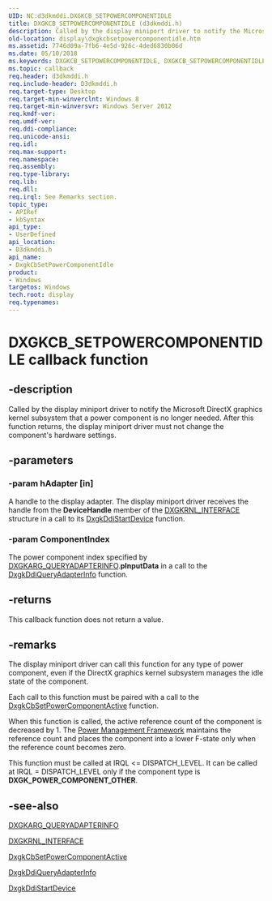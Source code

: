 ```yaml
---
UID: NC:d3dkmddi.DXGKCB_SETPOWERCOMPONENTIDLE
title: DXGKCB_SETPOWERCOMPONENTIDLE (d3dkmddi.h)
description: Called by the display miniport driver to notify the Microsoft DirectX graphics kernel subsystem that a power component is no longer needed.
old-location: display\dxgkcbsetpowercomponentidle.htm
ms.assetid: 7746d09a-7fb6-4e5d-926c-4ded6830b06d
ms.date: 05/10/2018
ms.keywords: DXGKCB_SETPOWERCOMPONENTIDLE, DXGKCB_SETPOWERCOMPONENTIDLE callback, DxgkCbSetPowerComponentIdle, DxgkCbSetPowerComponentIdle callback function [Display Devices], d3dkmddi/DxgkCbSetPowerComponentIdle, display.dxgkcbsetpowercomponentidle
ms.topic: callback
req.header: d3dkmddi.h
req.include-header: D3dkmddi.h
req.target-type: Desktop
req.target-min-winverclnt: Windows 8
req.target-min-winversvr: Windows Server 2012
req.kmdf-ver: 
req.umdf-ver: 
req.ddi-compliance: 
req.unicode-ansi: 
req.idl: 
req.max-support: 
req.namespace: 
req.assembly: 
req.type-library: 
req.lib: 
req.dll: 
req.irql: See Remarks section.
topic_type:
- APIRef
- kbSyntax
api_type:
- UserDefined
api_location:
- D3dkmddi.h
api_name:
- DxgkCbSetPowerComponentIdle
product:
- Windows
targetos: Windows
tech.root: display
req.typenames: 
---
```


# DXGKCB_SETPOWERCOMPONENTIDLE callback function


## -description


Called by the display miniport driver to notify the Microsoft DirectX graphics kernel subsystem that a power component is no longer needed. After this function returns, the display miniport driver must not change the component's hardware settings.


## -parameters




### -param hAdapter [in]

A handle to the display adapter. The display miniport driver receives the handle from the <b>DeviceHandle</b> member of the <a href="https://msdn.microsoft.com/library/windows/hardware/ff560942">DXGKRNL_INTERFACE</a> structure in a call to its <a href="https://msdn.microsoft.com/ffacbb39-2581-4207-841d-28ce57fbc64d">DxgkDdiStartDevice</a> function.


### -param ComponentIndex

The power component index specified by  <a href="https://msdn.microsoft.com/library/windows/hardware/ff557621">DXGKARG_QUERYADAPTERINFO</a>.<b>pInputData</b> in a call to the <a href="https://msdn.microsoft.com/f2f4c54c-7413-48e5-a165-d71f35642b6c">DxgkDdiQueryAdapterInfo</a> function.


## -returns



This callback function does not return a value.




## -remarks



The display miniport driver can call this function for any type of power component, even if the DirectX graphics kernel subsystem manages the idle state of the component.

Each call to this function must be paired with a call to the <a href="https://msdn.microsoft.com/12008d80-8bcb-4289-97ea-d3325731a95f">DxgkCbSetPowerComponentActive</a> function.

When this function is called, the active reference count of the component is decreased by 1. The <a href="https://msdn.microsoft.com/9F2D8ACD-44D5-46E0-9FC7-1B38B99450FF">Power Management Framework</a> maintains the reference count and places the component into a lower F-state only when the reference count becomes zero.

This function must be called at IRQL <= 		DISPATCH_LEVEL. It can be called at IRQL = 		DISPATCH_LEVEL only if the component type is <b>DXGK_POWER_COMPONENT_OTHER</b>.




## -see-also




<a href="https://msdn.microsoft.com/library/windows/hardware/ff557621">DXGKARG_QUERYADAPTERINFO</a>



<a href="https://msdn.microsoft.com/library/windows/hardware/ff560942">DXGKRNL_INTERFACE</a>



<a href="https://msdn.microsoft.com/12008d80-8bcb-4289-97ea-d3325731a95f">DxgkCbSetPowerComponentActive</a>



<a href="https://msdn.microsoft.com/f2f4c54c-7413-48e5-a165-d71f35642b6c">DxgkDdiQueryAdapterInfo</a>



<a href="https://msdn.microsoft.com/ffacbb39-2581-4207-841d-28ce57fbc64d">DxgkDdiStartDevice</a>
 

 

